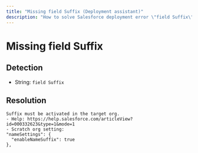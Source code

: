 ```yaml
---
title: "Missing field Suffix (Deployment assistant)"
description: "How to solve Salesforce deployment error \"field Suffix\""
---
```

<!-- markdownlint-disable MD013 -->
# Missing field Suffix

## Detection

- String: `field Suffix`

## Resolution

```shell
Suffix must be activated in the target org.
- Help: https://help.salesforce.com/articleView?id=000332623&type=1&mode=1
- Scratch org setting:
"nameSettings": {
  "enableNameSuffix": true
},
```
